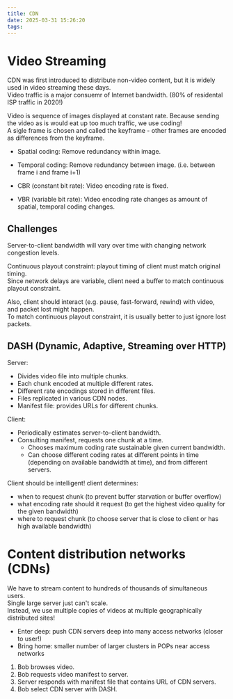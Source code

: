 ```yaml
---
title: CDN
date: 2025-03-31 15:26:20
tags:
---
```


# Video Streaming

CDN was first introduced to distribute non-video content, but it is widely used in video streaming these days.  
Video traffic is a major consuemr of Internet bandwidth. (80% of residental ISP traffic in 2020!)

Video is sequence of images displayed at constant rate. Because sending the video as is would eat up too much traffic, we use coding!  
A sigle frame is chosen and called the keyframe - other frames are encoded as differences from the keyframe.

- Spatial coding: Remove redundancy within image.
- Temporal coding: Remove redundancy between image. (i.e. between frame i and frame i+1)

- CBR (constant bit rate): Video encoding rate is fixed.
- VBR (variable bit rate): Video encoding rate changes as amount of spatial, temporal coding changes.

## Challenges

Server-to-client bandwidth will vary over time with changing network congestion levels.

Continuous playout constraint: playout timing of client must match original timing.  
Since network delays are variable, client need a buffer to match continuous playout constraint.

Also, client should interact (e.g. pause, fast-forward, rewind) with video, and packet lost might happen.  
To match continuous playout constraint, it is usually better to just ignore lost packets.

## DASH (Dynamic, Adaptive, Streaming over HTTP)

Server:

- Divides video file into multiple chunks.
- Each chunk encoded at multiple different rates.
- Different rate encodings stored in different files.
- Files replicated in various CDN nodes.
- Manifest file: provides URLs for different chunks.

Client:

- Periodically estimates server-to-client bandwidth.
- Consulting manifest, requests one chunk at a time.
  - Chooses maximum coding rate sustainable given current bandwidth.
  - Can choose different coding rates at different points in time (depending on available bandwidth at time), and from different servers.

Client should be intelligent! client determines:

- when to request chunk (to prevent buffer starvation or buffer overflow)
- what encoding rate should it request (to get the highest video quality for the given bandwidth)
- where to request chunk (to choose server that is close to client or has high available bandwidth)

# Content distribution networks (CDNs)

We have to stream content to hundreds of thousands of simultaneous users.  
Single large server just can't scale.  
Instead, we use multiple copies of videos at multiple geographically distributed sites!

- Enter deep: push CDN servers deep into many access networks (closer to user!)
- Bring home: smaller number of larger clusters in POPs near access networks

1. Bob browses video.
1. Bob requests video manifest to server.
1. Server responds with manifest file that contains URL of CDN servers.
1. Bob select CDN server with DASH.
